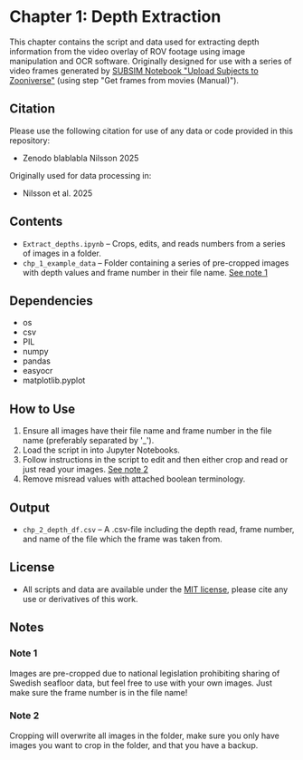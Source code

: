# Chapter 1: Depth Extraction  

This chapter contains the script and data used for extracting depth information from the video overlay of ROV footage using image manipulation and OCR software. Originally designed for use with a series of video frames generated by [SUBSIM Notebook "Upload Subjects to Zooniverse"](https://github.com/ocean-data-factory-sweden/kso/blob/dev/notebooks/classify/Upload_subjects_to_Zooniverse.ipynb "Upload Subjects to Zooniverse (GitHub)") (using step "Get frames from movies (Manual)").

## **Citation**
Please use the following citation for use of any data or code provided in this repository:
- Zenodo blablabla Nilsson 2025

Originally used for data processing in:
- Nilsson et al. 2025

## **Contents**  
- `Extract_depths.ipynb` – Crops, edits, and reads numbers from a series of images in a folder.  
- `chp_1_example_data` – Folder containing a series of pre-cropped images with depth values and frame number in their file name. [See note 1](#note-1)


## **Dependencies**
- os
- csv
- PIL
- numpy
- pandas
- easyocr
- matplotlib.pyplot

## **How to Use**  
1. Ensure all images have their file name and frame number in the file name (preferably separated by '_').
2. Load the script in into Jupyter Notebooks.
3. Follow instructions in the script to edit and then either crop and read or just read your images. [See note 2](#note-2)
4. Remove misread values with attached boolean terminology.

## **Output**
- `chp_2_depth_df.csv` – A .csv-file including the depth read, frame number, and name of the file which the frame was taken from.

## **License**
- All scripts and data are available under the [MIT license](https://mit-license.org/), please cite any use or derivatives of this work.

## **Notes**
### <a id="note-1"></a>Note 1
Images are pre-cropped due to national legislation prohibiting sharing of Swedish seafloor data, but feel free to use with your own images. Just make sure the frame number is in the file name!

### <a id="note-2"></a>Note 2
Cropping will overwrite all images in the folder, make sure you only have images you want to crop in the folder, and that you have a backup. 
